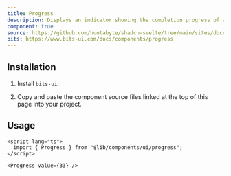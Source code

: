 ```yaml
---
title: Progress
description: Displays an indicator showing the completion progress of a task, typically displayed as a progress bar.
component: true
source: https://github.com/huntabyte/shadcn-svelte/tree/main/sites/docs/src/lib/registry/default/ui/progress
bits: https://www.bits-ui.com/docs/components/progress
---
```


<script>
  import { ComponentPreview, ManualInstall, PMAddComp, PMInstall } from '$lib/components/docs';
</script>

<ComponentPreview name="progress-demo">

<div></div>

</ComponentPreview>

## Installation

<PMAddComp name="progress" />

<ManualInstall>

1. Install `bits-ui`:

<PMInstall command="bits-ui" />

2. Copy and paste the component source files linked at the top of this page into your project.

</ManualInstall>

## Usage

```svelte
<script lang="ts">
  import { Progress } from "$lib/components/ui/progress";
</script>

<Progress value={33} />
```
